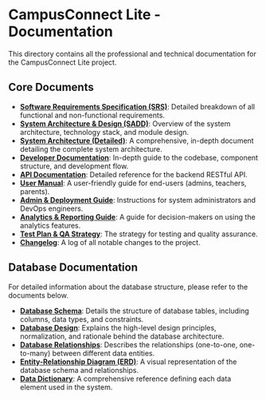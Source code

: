 # CampusConnect Lite - Documentation

This directory contains all the professional and technical documentation for the CampusConnect Lite project.

## Core Documents

- **[Software Requirements Specification (SRS)](../srs.md)**: Detailed breakdown of all functional and non-functional requirements.
- **[System Architecture & Design (SADD)](../SADD.md)**: Overview of the system architecture, technology stack, and module design.
- **[System Architecture (Detailed)](../SYSTEM_ARCHITECTURE.md)**: A comprehensive, in-depth document detailing the complete system architecture.
- **[Developer Documentation](../DOCUMENTATION.md)**: In-depth guide to the codebase, component structure, and development flow.
- **[API Documentation](../API_DOCUMENTATION.md)**: Detailed reference for the backend RESTful API.
- **[User Manual](../USER_MANUAL.md)**: A user-friendly guide for end-users (admins, teachers, parents).
- **[Admin & Deployment Guide](../ADMIN_GUIDE.md)**: Instructions for system administrators and DevOps engineers.
- **[Analytics & Reporting Guide](./analytics_reporting_guide.md)**: A guide for decision-makers on using the analytics features.
- **[Test Plan & QA Strategy](../TestPlan_QA.md)**: The strategy for testing and quality assurance.
- **[Changelog](./CHANGELOG.md)**: A log of all notable changes to the project.

## Database Documentation

For detailed information about the database structure, please refer to the documents below.

- **[Database Schema](./database/Database_Schema.md)**: Details the structure of database tables, including columns, data types, and constraints.
- **[Database Design](./database/Database_Design.md)**: Explains the high-level design principles, normalization, and rationale behind the database architecture.
- **[Database Relationships](./database/Database_Relationships.md)**: Describes the relationships (one-to-one, one-to-many) between different data entities.
- **[Entity-Relationship Diagram (ERD)](./database/ERD.md)**: A visual representation of the database schema and relationships.
- **[Data Dictionary](./database/Data_Dictionary.md)**: A comprehensive reference defining each data element used in the system.
